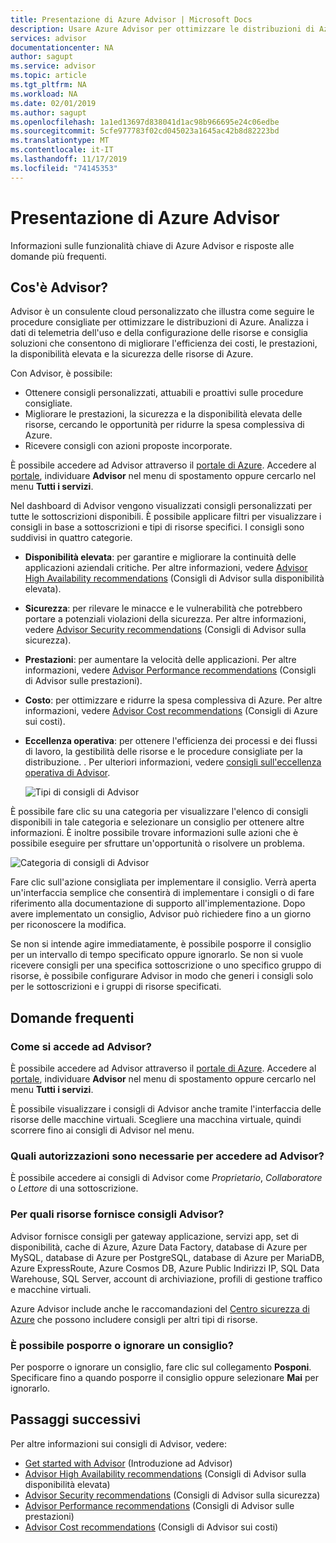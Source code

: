 ```yaml
---
title: Presentazione di Azure Advisor | Microsoft Docs
description: Usare Azure Advisor per ottimizzare le distribuzioni di Azure.
services: advisor
documentationcenter: NA
author: sagupt
ms.service: advisor
ms.topic: article
ms.tgt_pltfrm: NA
ms.workload: NA
ms.date: 02/01/2019
ms.author: sagupt
ms.openlocfilehash: 1a1ed13697d838041d1ac98b966695e24c06edbe
ms.sourcegitcommit: 5cfe977783f02cd045023a1645ac42b8d82223bd
ms.translationtype: MT
ms.contentlocale: it-IT
ms.lasthandoff: 11/17/2019
ms.locfileid: "74145353"
---
```

# <a name="introduction-to-azure-advisor"></a>Presentazione di Azure Advisor

Informazioni sulle funzionalità chiave di Azure Advisor e risposte alle domande più frequenti.

## <a name="what-is-advisor"></a>Cos'è Advisor?
Advisor è un consulente cloud personalizzato che illustra come seguire le procedure consigliate per ottimizzare le distribuzioni di Azure. Analizza i dati di telemetria dell'uso e della configurazione delle risorse e consiglia soluzioni che consentono di migliorare l'efficienza dei costi, le prestazioni, la disponibilità elevata e la sicurezza delle risorse di Azure.

Con Advisor, è possibile:
* Ottenere consigli personalizzati, attuabili e proattivi sulle procedure consigliate. 
* Migliorare le prestazioni, la sicurezza e la disponibilità elevata delle risorse, cercando le opportunità per ridurre la spesa complessiva di Azure.
* Ricevere consigli con azioni proposte incorporate.

È possibile accedere ad Advisor attraverso il [portale di Azure](https://aka.ms/azureadvisordashboard). Accedere al [portale](https://portal.azure.com), individuare **Advisor** nel menu di spostamento oppure cercarlo nel menu **Tutti i servizi**.

Nel dashboard di Advisor vengono visualizzati consigli personalizzati per tutte le sottoscrizioni disponibili.  È possibile applicare filtri per visualizzare i consigli in base a sottoscrizioni e tipi di risorse specifici.  I consigli sono suddivisi in quattro categorie. 

* **Disponibilità elevata**: per garantire e migliorare la continuità delle applicazioni aziendali critiche. Per altre informazioni, vedere [Advisor High Availability recommendations](advisor-high-availability-recommendations.md) (Consigli di Advisor sulla disponibilità elevata).
* **Sicurezza**: per rilevare le minacce e le vulnerabilità che potrebbero portare a potenziali violazioni della sicurezza. Per altre informazioni, vedere [Advisor Security recommendations](advisor-security-recommendations.md) (Consigli di Advisor sulla sicurezza).
* **Prestazioni**: per aumentare la velocità delle applicazioni. Per altre informazioni, vedere [Advisor Performance recommendations](advisor-performance-recommendations.md) (Consigli di Advisor sulle prestazioni).
* **Costo**: per ottimizzare e ridurre la spesa complessiva di Azure. Per altre informazioni, vedere [Advisor Cost recommendations](advisor-cost-recommendations.md) (Consigli di Azure sui costi).
* **Eccellenza operativa**: per ottenere l'efficienza dei processi e dei flussi di lavoro, la gestibilità delle risorse e le procedure consigliate per la distribuzione. . Per ulteriori informazioni, vedere [consigli sull'eccellenza operativa di Advisor](advisor-operational-excellence-recommendations.md).

  ![Tipi di consigli di Advisor](./media/advisor-overview/advisor-dashboard.png)

È possibile fare clic su una categoria per visualizzare l'elenco di consigli disponibili in tale categoria e selezionare un consiglio per ottenere altre informazioni.  È inoltre possibile trovare informazioni sulle azioni che è possibile eseguire per sfruttare un'opportunità o risolvere un problema.

![Categoria di consigli di Advisor](./media/advisor-overview/advisor-ha-category-example.png) 

Fare clic sull'azione consigliata per implementare il consiglio.  Verrà aperta un'interfaccia semplice che consentirà di implementare i consigli o di fare riferimento alla documentazione di supporto all'implementazione.  Dopo avere implementato un consiglio, Advisor può richiedere fino a un giorno per riconoscere la modifica.

Se non si intende agire immediatamente, è possibile posporre il consiglio per un intervallo di tempo specificato oppure ignorarlo.  Se non si vuole ricevere consigli per una specifica sottoscrizione o uno specifico gruppo di risorse, è possibile configurare Advisor in modo che generi i consigli solo per le sottoscrizioni e i gruppi di risorse specificati.

## <a name="frequently-asked-questions"></a>Domande frequenti

### <a name="how-do-i-access-advisor"></a>Come si accede ad Advisor?
È possibile accedere ad Advisor attraverso il [portale di Azure](https://aka.ms/azureadvisordashboard). Accedere al [portale](https://portal.azure.com), individuare **Advisor** nel menu di spostamento oppure cercarlo nel menu **Tutti i servizi**.

È possibile visualizzare i consigli di Advisor anche tramite l'interfaccia delle risorse delle macchine virtuali. Scegliere una macchina virtuale, quindi scorrere fino ai consigli di Advisor nel menu. 

### <a name="what-permissions-do-i-need-to-access-advisor"></a>Quali autorizzazioni sono necessarie per accedere ad Advisor?
 
È possibile accedere ai consigli di Advisor come *Proprietario*, *Collaboratore* o *Lettore* di una sottoscrizione.

### <a name="what-resources-does-advisor-provide-recommendations-for"></a>Per quali risorse fornisce consigli Advisor?

Advisor fornisce consigli per gateway applicazione, servizi app, set di disponibilità, cache di Azure, Azure Data Factory, database di Azure per MySQL, database di Azure per PostgreSQL, database di Azure per MariaDB, Azure ExpressRoute, Azure Cosmos DB, Azure Public Indirizzi IP, SQL Data Warehouse, SQL Server, account di archiviazione, profili di gestione traffico e macchine virtuali.

Azure Advisor include anche le raccomandazioni del [Centro sicurezza di Azure](https://docs.microsoft.com/azure/security-center/security-center-recommendations) che possono includere consigli per altri tipi di risorse.

### <a name="can-i-postpone-or-dismiss-a-recommendation"></a>È possibile posporre o ignorare un consiglio?

Per posporre o ignorare un consiglio, fare clic sul collegamento **Posponi**. Specificare fino a quando posporre il consiglio oppure selezionare **Mai** per ignorarlo.

## <a name="next-steps"></a>Passaggi successivi

Per altre informazioni sui consigli di Advisor, vedere:

* [Get started with Advisor](advisor-get-started.md) (Introduzione ad Advisor)
* [Advisor High Availability recommendations](advisor-high-availability-recommendations.md) (Consigli di Advisor sulla disponibilità elevata)
* [Advisor Security recommendations](advisor-security-recommendations.md) (Consigli di Advisor sulla sicurezza)
* [Advisor Performance recommendations](advisor-performance-recommendations.md) (Consigli di Advisor sulle prestazioni)
* [Advisor Cost recommendations](advisor-cost-recommendations.md) (Consigli di Advisor sui costi)
